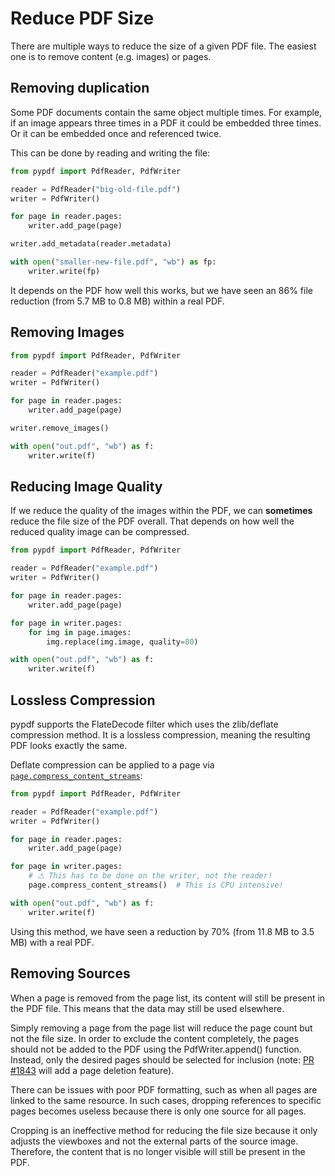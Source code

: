 # Reduce PDF Size

There are multiple ways to reduce the size of a given PDF file. The easiest
one is to remove content (e.g. images) or pages.

## Removing duplication

Some PDF documents contain the same object multiple times. For example, if an
image appears three times in a PDF it could be embedded three times. Or it can
be embedded once and referenced twice.

This can be done by reading and writing the file:

```python
from pypdf import PdfReader, PdfWriter

reader = PdfReader("big-old-file.pdf")
writer = PdfWriter()

for page in reader.pages:
    writer.add_page(page)

writer.add_metadata(reader.metadata)

with open("smaller-new-file.pdf", "wb") as fp:
    writer.write(fp)
```

It depends on the PDF how well this works, but we have seen an 86% file
reduction (from 5.7 MB to 0.8 MB) within a real PDF.


## Removing Images


```python
from pypdf import PdfReader, PdfWriter

reader = PdfReader("example.pdf")
writer = PdfWriter()

for page in reader.pages:
    writer.add_page(page)

writer.remove_images()

with open("out.pdf", "wb") as f:
    writer.write(f)
```

## Reducing Image Quality

If we reduce the quality of the images within the PDF, we can **sometimes**
reduce the file size of the PDF overall. That depends on how well the reduced
quality image can be compressed.

```python
from pypdf import PdfReader, PdfWriter

reader = PdfReader("example.pdf")
writer = PdfWriter()

for page in reader.pages:
    writer.add_page(page)

for page in writer.pages:
    for img in page.images:
        img.replace(img.image, quality=80)

with open("out.pdf", "wb") as f:
    writer.write(f)
```

## Lossless Compression

pypdf supports the FlateDecode filter which uses the zlib/deflate compression
method. It is a lossless compression, meaning the resulting PDF looks exactly
the same.

Deflate compression can be applied to a page via [`page.compress_content_streams`](https://pypdf.readthedocs.io/en/latest/modules/PageObject.html#pypdf._page.PageObject.compress_content_streams):

```python
from pypdf import PdfReader, PdfWriter

reader = PdfReader("example.pdf")
writer = PdfWriter()

for page in reader.pages:
    writer.add_page(page)

for page in writer.pages:
    # ⚠️ This has to be done on the writer, not the reader!
    page.compress_content_streams()  # This is CPU intensive!

with open("out.pdf", "wb") as f:
    writer.write(f)
```

Using this method, we have seen a reduction by 70% (from 11.8 MB to 3.5 MB)
with a real PDF.

## Removing Sources

When a page is removed from the page list, its content will still be present in the PDF file. This means that the data may still be used elsewhere.

Simply removing a page from the page list will reduce the page count but not the file size. In order to exclude the content completely, the pages should not be added to the PDF using the PdfWriter.append() function. Instead, only the desired pages should be selected for inclusion (note: [PR #1843](https://github.com/py-pdf/pypdf/pull/1843) will add a page deletion feature).

There can be issues with poor PDF formatting, such as when all pages are linked to the same resource. In such cases, dropping references to specific pages becomes useless because there is only one source for all pages.

Cropping is an ineffective method for reducing the file size because it only adjusts the viewboxes and not the external parts of the source image. Therefore, the content that is no longer visible will still be present in the PDF.

